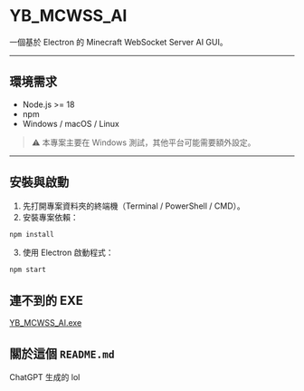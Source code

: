 # YB_MCWSS_AI

一個基於 Electron 的 Minecraft WebSocket Server AI GUI。

---

## 環境需求

- Node.js >= 18
- npm
- Windows / macOS / Linux

> ⚠️ 本專案主要在 Windows 測試，其他平台可能需要額外設定。

---

## 安裝與啟動

1. 先打開專案資料夾的終端機（Terminal / PowerShell / CMD）。
2. 安裝專案依賴：

```bash
npm install
```

3. 使用 Electron 啟動程式：

```bash
npm start
```

## 連不到的 EXE
[YB_MCWSS_AI.exe](https://drive.google.com/file/d/1YvZRsXL0TUrYU8xk83590GO7M0NLN3No/view?usp=sharing)

## 關於這個 `README.md`
ChatGPT 生成的 lol